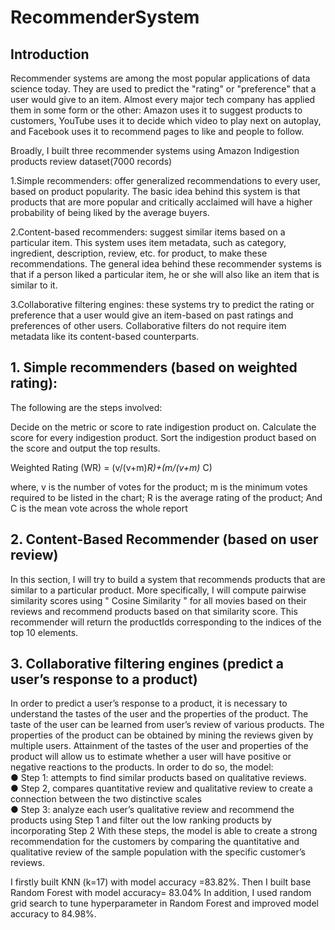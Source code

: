 # RecommenderSystem
## Introduction
Recommender systems are among the most popular applications of data science today. They are used to predict the "rating" or "preference" that a user would give to an item. Almost every major tech company has applied them in some form or the other: Amazon uses it to suggest products to customers, YouTube uses it to decide which video to play next on autoplay, and Facebook uses it to recommend pages to like and people to follow.

Broadly, I built three recommender systems using Amazon Indigestion products review dataset(7000 records)

1.Simple recommenders: offer generalized recommendations to every user, based on product popularity. The basic idea behind this system is that products that are more popular and critically acclaimed will have a higher probability of being liked by the average buyers. 

2.Content-based recommenders: suggest similar items based on a particular item. This system uses item metadata, such as category, ingredient, description, review, etc. for product, to make these recommendations. The general idea behind these recommender systems is that if a person liked a particular item, he or she will also like an item that is similar to it.

3.Collaborative filtering engines: these systems try to predict the rating or preference that a user would give an item-based on past ratings and preferences of other users. Collaborative filters do not require item metadata like its content-based counterparts.

## 1. Simple recommenders (based on weighted rating):
The following are the steps involved:

Decide on the metric or score to rate indigestion product on.
Calculate the score for every indigestion product.
Sort the indigestion product based on the score and output the top results.

Weighted Rating (WR) = (v/(v+m)*R)+(m/(v+m)* C)

where,
v is the number of votes for the product;
m is the minimum votes required to be listed in the chart;
R is the average rating of the product; And
C is the mean vote across the whole report

## 2. Content-Based Recommender (based on user review)
In this section, I will try to build a system that recommends products that are similar to a particular product. More specifically, I will compute pairwise similarity scores using " Cosine Similarity "  for all movies based on their reviews and recommend products based on that similarity score. This recommender will return the productIds corresponding to the indices of the top 10 elements.

## 3. Collaborative filtering engines (predict a user’s response to a product)
In order to predict a user’s response to a product, it is necessary to understand the tastes of the user and the properties of the product. The taste of the user can be learned from user’s review of various products. The properties of the product can be obtained by mining the reviews given by multiple users. Attainment of the tastes of the user and properties of the product will allow us to estimate whether a user will have positive or negative reactions to the products. 
In order to do so, the model: <br/>
● Step 1: attempts to find similar products based on qualitative reviews. <br/>
● Step 2, compares quantitative review and qualitative review to create a connection between the two distinctive scales <br/>
● Step 3: analyze each user’s qualitative review and recommend the products using Step 1 and filter out the low ranking  products by incorporating Step 2 With these steps, the model is able to create a strong recommendation for the customers by comparing the quantitative and qualitative review of the sample population with the specific customer’s reviews.

I firstly built KNN (k=17) with model accuracy =83.82%.
Then I built base Random Forest with model accuracy= 83.04%
In addition, I used random grid search to tune hyperparameter in Random Forest and improved model accuracy to 84.98%.


